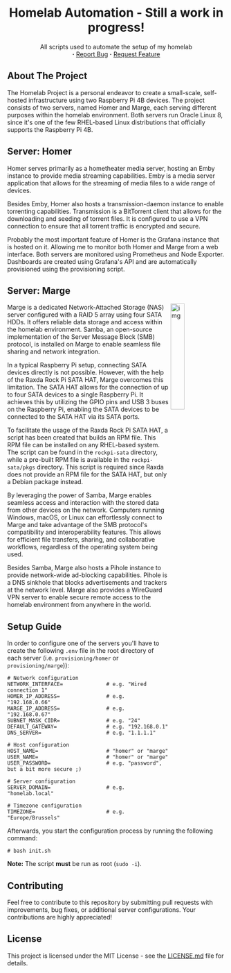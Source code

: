 <div align="center">
    <h1>
        Homelab Automation - Still a work in progress!
    </h1>
    <p align="center">
        All scripts used to automate the setup of my homelab 
        <br/>
        <strong>·</strong>
        <a href="https://github.com/AntonVanAssche/homelab-automation/issues">Report Bug</a>
        <strong>·</strong>
        <a href="https://github.com/AntonVanAssche/homelab-automation/issues">Request Feature</a>
   </p>
</div>

## About The Project

The Homelab Project is a personal endeavor to create a small-scale, self-hosted infrastructure using two Raspberry Pi 4B devices. The project consists of two servers, named Homer and Marge, each serving different purposes within the homelab environment. Both servers run Oracle Linux 8, since it's one of the few RHEL-based Linux distributions that officially supports the Raspberry Pi 4B.

## Server: Homer

Homer serves primarily as a hometheater media server, hosting an Emby instance to provide media streaming capabilities. Emby is a media server application that allows for the streaming of media files to a wide range of devices.

Besides Emby, Homer also hosts a transmission-daemon instance to enable torrenting capabilities. Transmission is a BitTorrent client that allows for the downloading and seeding of torrent files. It is configured to use a VPN connection to ensure that all torrent traffic is encrypted and secure.

Probably the most important feature of Homer is the Grafana instance that is hosted on it. Allowing me to monitor both Homer and Marge from a web interface. Both servers are monitored using Prometheus and Node Exporter. Dashboards are created using Grafana's API and are automatically provisioned using the provisioning script.

## Server: Marge

<img src="https://cdn.shopify.com/s/files/1/0021/1497/7894/products/2020428_6_1024x1024.jpg?v=1600062159" alt="img" align="right" width="25%">

Marge is a dedicated Network-Attached Storage (NAS) server configured with a RAID 5 array using four SATA HDDs. It offers reliable data storage and access within the homelab environment. Samba, an open-source implementation of the Server Message Block (SMB) protocol, is installed on Marge to enable seamless file sharing and network integration.

In a typical Raspberry Pi setup, connecting SATA devices directly is not possible. However, with the help of the Raxda Rock Pi SATA HAT, Marge overcomes this limitation. The SATA HAT allows for the connection of up to four SATA devices to a single Raspberry Pi. It achieves this by utilizing the GPIO pins and USB 3 buses on the Raspberry Pi, enabling the SATA devices to be connected to the SATA HAT via its SATA ports.

To facilitate the usage of the Raxda Rock Pi SATA HAT, a script has been created that builds an RPM file. This RPM file can be installed on any RHEL-based system. The script can be found in the `rockpi-sata` directory, while a pre-built RPM file is available in the `rockpi-sata/pkgs` directory. This script is required since Raxda does not provide an RPM file for the SATA HAT, but only a Debian package instead.

By leveraging the power of Samba, Marge enables seamless access and interaction with the stored data from other devices on the network. Computers running Windows, macOS, or Linux can effortlessly connect to Marge and take advantage of the SMB protocol's compatibility and interoperability features. This allows for efficient file transfers, sharing, and collaborative workflows, regardless of the operating system being used.

Besides Samba, Marge also hosts a Pihole instance to provide network-wide ad-blocking capabilities. Pihole is a DNS sinkhole that blocks advertisements and trackers at the network level. Marge also provides a WireGuard VPN server to enable secure remote access to the homelab environment from anywhere in the world.

## Setup Guide

In order to configure one of the servers you'll have to create the following `.env` file in the root directory of each server (i.e. `provisioning/homer` or `provisioning/marge`)):

```
# Network configuration
NETWORK_INTERFACE=              # e.g. "Wired connection 1"
HOMER_IP_ADDRESS=               # e.g. "192.168.0.66"
MARGE_IP_ADDRESS=               # e.g. "192.168.0.67"
SUBNET_MASK_CIDR=               # e.g. "24"
DEFAULT_GATEWAY=                # e.g. "192.168.0.1"
DNS_SERVER=                     # e.g. "1.1.1.1"

# Host configuration
HOST_NAME=                      # "homer" or "marge"
USER_NAME=                      # "homer" or "marge"
USER_PASSWORD=                  # e.g. "password", but a bit more secure ;)

# Server configuration
SERVER_DOMAIN=                  # e.g. "homelab.local"

# Timezone configuration
TIMEZONE=                       # e.g. "Europe/Brussels"
```

Afterwards, you start the configuration process by running the following command:

```console
# bash init.sh
```

**Note:** The script **must** be run as root (`sudo -i`).

## Contributing

Feel free to contribute to this repository by submitting pull requests with improvements, bug fixes, or additional server configurations. Your contributions are highly appreciated!

## License

This project is licensed under the MIT License - see the [LICENSE.md](LICENSE.md) file for details.
